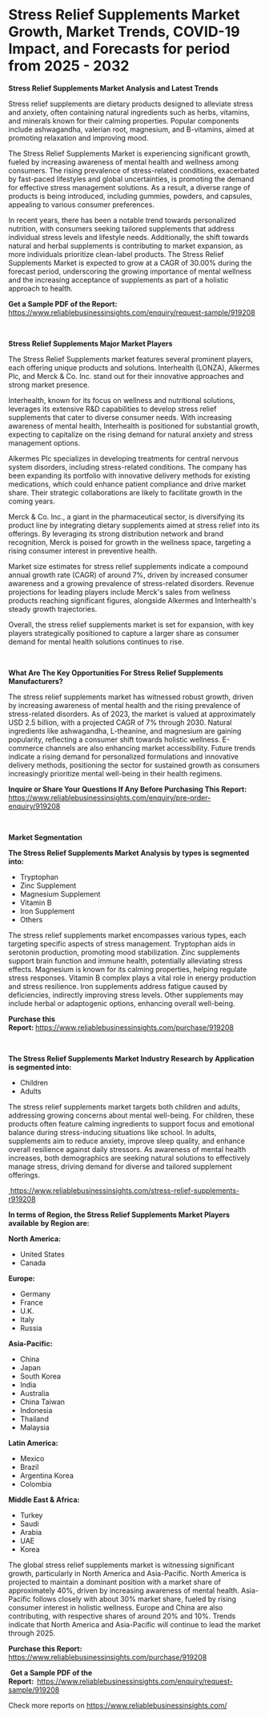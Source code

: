 <p><h1>Stress Relief Supplements Market Growth, Market Trends, COVID-19 Impact, and Forecasts for period from 2025 - 2032</h1></p><p><strong>Stress Relief Supplements Market Analysis and Latest Trends</strong></p>
<p><p>Stress relief supplements are dietary products designed to alleviate stress and anxiety, often containing natural ingredients such as herbs, vitamins, and minerals known for their calming properties. Popular components include ashwagandha, valerian root, magnesium, and B-vitamins, aimed at promoting relaxation and improving mood.</p><p>The Stress Relief Supplements Market is experiencing significant growth, fueled by increasing awareness of mental health and wellness among consumers. The rising prevalence of stress-related conditions, exacerbated by fast-paced lifestyles and global uncertainties, is promoting the demand for effective stress management solutions. As a result, a diverse range of products is being introduced, including gummies, powders, and capsules, appealing to various consumer preferences.</p><p>In recent years, there has been a notable trend towards personalized nutrition, with consumers seeking tailored supplements that address individual stress levels and lifestyle needs. Additionally, the shift towards natural and herbal supplements is contributing to market expansion, as more individuals prioritize clean-label products. The Stress Relief Supplements Market is expected to grow at a CAGR of 30.00% during the forecast period, underscoring the growing importance of mental wellness and the increasing acceptance of supplements as part of a holistic approach to health.</p></p>
<p><strong>Get a Sample PDF of the Report:&nbsp;</strong> <a href="https://www.reliablebusinessinsights.com/enquiry/request-sample/919208?utm_campaign=2734&utm_medium=2&utm_source=Github&utm_content=ia&utm_term=03032025&utm_id=stress-relief-supplements">https://www.reliablebusinessinsights.com/enquiry/request-sample/919208</a></p>
<p>&nbsp;</p>
<p><strong>Stress Relief Supplements Major Market Players</strong></p>
<p><p>The Stress Relief Supplements market features several prominent players, each offering unique products and solutions. Interhealth (LONZA), Alkermes Plc, and Merck & Co. Inc. stand out for their innovative approaches and strong market presence. </p><p>Interhealth, known for its focus on wellness and nutritional solutions, leverages its extensive R&D capabilities to develop stress relief supplements that cater to diverse consumer needs. With increasing awareness of mental health, Interhealth is positioned for substantial growth, expecting to capitalize on the rising demand for natural anxiety and stress management options.</p><p>Alkermes Plc specializes in developing treatments for central nervous system disorders, including stress-related conditions. The company has been expanding its portfolio with innovative delivery methods for existing medications, which could enhance patient compliance and drive market share. Their strategic collaborations are likely to facilitate growth in the coming years.</p><p>Merck & Co. Inc., a giant in the pharmaceutical sector, is diversifying its product line by integrating dietary supplements aimed at stress relief into its offerings. By leveraging its strong distribution network and brand recognition, Merck is poised for growth in the wellness space, targeting a rising consumer interest in preventive health.</p><p>Market size estimates for stress relief supplements indicate a compound annual growth rate (CAGR) of around 7%, driven by increased consumer awareness and a growing prevalence of stress-related disorders. Revenue projections for leading players include Merck's sales from wellness products reaching significant figures, alongside Alkermes and Interhealth's steady growth trajectories.</p><p>Overall, the stress relief supplements market is set for expansion, with key players strategically positioned to capture a larger share as consumer demand for mental health solutions continues to rise.</p></p>
<p>&nbsp;</p>
<p><strong>What Are The Key Opportunities For Stress Relief Supplements Manufacturers?</strong></p>
<p><p>The stress relief supplements market has witnessed robust growth, driven by increasing awareness of mental health and the rising prevalence of stress-related disorders. As of 2023, the market is valued at approximately USD 2.5 billion, with a projected CAGR of 7% through 2030. Natural ingredients like ashwagandha, L-theanine, and magnesium are gaining popularity, reflecting a consumer shift towards holistic wellness. E-commerce channels are also enhancing market accessibility. Future trends indicate a rising demand for personalized formulations and innovative delivery methods, positioning the sector for sustained growth as consumers increasingly prioritize mental well-being in their health regimens.</p></p>
<p><strong>Inquire or Share Your Questions If Any Before Purchasing This Report:</strong> <a href="https://www.reliablebusinessinsights.com/enquiry/pre-order-enquiry/919208?utm_campaign=2734&utm_medium=2&utm_source=Github&utm_content=ia&utm_term=03032025&utm_id=stress-relief-supplements">https://www.reliablebusinessinsights.com/enquiry/pre-order-enquiry/919208</a></p>
<p>&nbsp;</p>
<p><strong>Market Segmentation</strong></p>
<p><strong>The Stress Relief Supplements Market Analysis by types is segmented into:</strong></p>
<p><ul><li>Tryptophan</li><li>Zinc Supplement</li><li>Magnesium Supplement</li><li>Vitamin B</li><li>Iron Supplement</li><li>Others</li></ul></p>
<p><p>The stress relief supplements market encompasses various types, each targeting specific aspects of stress management. Tryptophan aids in serotonin production, promoting mood stabilization. Zinc supplements support brain function and immune health, potentially alleviating stress effects. Magnesium is known for its calming properties, helping regulate stress responses. Vitamin B complex plays a vital role in energy production and stress resilience. Iron supplements address fatigue caused by deficiencies, indirectly improving stress levels. Other supplements may include herbal or adaptogenic options, enhancing overall well-being.</p></p>
<p><strong>Purchase this Report:&nbsp;</strong><a href="https://www.reliablebusinessinsights.com/purchase/919208?utm_campaign=2734&utm_medium=2&utm_source=Github&utm_content=ia&utm_term=03032025&utm_id=stress-relief-supplements">https://www.reliablebusinessinsights.com/purchase/919208</a></p>
<p>&nbsp;</p>
<p><strong>The Stress Relief Supplements Market Industry Research by Application is segmented into:</strong></p>
<p><ul><li>Children</li><li>Adults</li></ul></p>
<p><p>The stress relief supplements market targets both children and adults, addressing growing concerns about mental well-being. For children, these products often feature calming ingredients to support focus and emotional balance during stress-inducing situations like school. In adults, supplements aim to reduce anxiety, improve sleep quality, and enhance overall resilience against daily stressors. As awareness of mental health increases, both demographics are seeking natural solutions to effectively manage stress, driving demand for diverse and tailored supplement offerings.</p></p>
<p><a href="https://www.reliablebusinessinsights.com/stress-relief-supplements-r919208?utm_campaign=2734&utm_medium=2&utm_source=Github&utm_content=ia&utm_term=03032025&utm_id=stress-relief-supplements">&nbsp;https://www.reliablebusinessinsights.com/stress-relief-supplements-r919208</a></p>
<p><strong>In terms of Region, the Stress Relief Supplements Market Players available by Region are:</strong></p>
<p>
    <p> <strong> North America: </strong>
        <ul>
            <li>United States</li>
            <li>Canada</li>
        </ul>
        </p> 
    <p> <strong> Europe: </strong>
        <ul>
            <li>Germany</li>
            <li>France</li>
            <li>U.K.</li>
            <li>Italy</li>
            <li>Russia</li>
        </ul>
        </p> 
    <p> <strong> Asia-Pacific: </strong>
        <ul>
            <li>China</li>
            <li>Japan</li>
            <li>South Korea</li>
            <li>India</li>
            <li>Australia</li>
            <li>China Taiwan</li>
            <li>Indonesia</li>
            <li>Thailand</li>
            <li>Malaysia</li>
        </ul>
        </p> 
    <p> <strong> Latin America: </strong>
        <ul>
            <li>Mexico</li>
            <li>Brazil</li>
            <li>Argentina Korea</li>
            <li>Colombia</li>
        </ul>
        </p> 
    <p> <strong> Middle East & Africa: </strong>
        <ul>
            <li>Turkey</li>
            <li>Saudi</li>
            <li>Arabia</li>
            <li>UAE</li>
            <li>Korea</li>
        </ul>
    </p>
    </p>
<p><p>The global stress relief supplements market is witnessing significant growth, particularly in North America and Asia-Pacific. North America is projected to maintain a dominant position with a market share of approximately 40%, driven by increasing awareness of mental health. Asia-Pacific follows closely with about 30% market share, fueled by rising consumer interest in holistic wellness. Europe and China are also contributing, with respective shares of around 20% and 10%. Trends indicate that North America and Asia-Pacific will continue to lead the market through 2025.</p></p>
<p><strong>Purchase this Report: </strong><a href="https://www.reliablebusinessinsights.com/purchase/919208?utm_campaign=2734&utm_medium=2&utm_source=Github&utm_content=ia&utm_term=03032025&utm_id=stress-relief-supplements">https://www.reliablebusinessinsights.com/purchase/919208</a></p>
<p>&nbsp;<strong>Get a Sample PDF of the Report:&nbsp;&nbsp;</strong><a href="https://www.reliablebusinessinsights.com/enquiry/request-sample/919208?utm_campaign=2734&utm_medium=2&utm_source=Github&utm_content=ia&utm_term=03032025&utm_id=stress-relief-supplements">https://www.reliablebusinessinsights.com/enquiry/request-sample/919208</a></p>
<p><strong></strong></p>
<p>Check more reports on <a href="https://www.reliablebusinessinsights.com/?utm_campaign=2734&utm_medium=2&utm_source=Github&utm_content=ia&utm_term=03032025&utm_id=stress-relief-supplements">https://www.reliablebusinessinsights.com/</a></p>